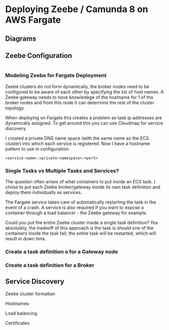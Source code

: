 # Deploying Zeebe / Camunda 8 on AWS Fargate

## Diagrams

## Zeebe Configuration

```java

```

### Modeling Zeebe for Fargate Deployment

Zeebe clusters do not form dynamically, the broker nodes need to be configured to be aware of each other by specifying the list of host names.
A Zeebe gateway needs to have knowledege of the hostname for 1 of the broker nodes and from this node it can determine the rest of the cluster topology.

When deploying on Fargate this creates a problem as task ip addresses are dynamically assigned. To get around this you can use Cloudmap for service discovery.

I created a private DNS name space (with the same name as the ECS cluster) into which each service is registered. Now I have a hostname pattern to use in configuration:    

`<service-name>.<private-namespace>:<port>`

### Single Tasks vs Multiple Tasks and Services?

The question often arises of what containers to put inside an ECS task. I chose to put each Zeebe broker/gateway 
inside its own task definition and deploy them individually as services.

The Fargate service takes care of automatically restarting the task in the event of a crash. A service is also required 
if you want to expose a container through a load balancer - the Zeebe gateway for example.

Could you put the entire Zeebe cluster inside a single task definition? Yes absolutely, the tradeoff of this 
approach is the task is should one of the containers inside the task fail, the entire task will be restarted, which will result in down time.

### Create a task definition o for a Gateway node

### Create a task definition for a Broker

## Service Discovery

Zeebe cluster formation

Hostnames

Load balancing

Certificates
